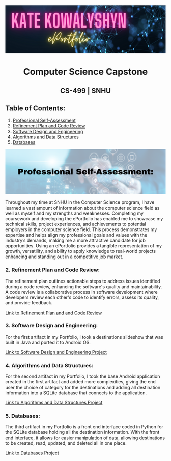 <center>
   <img src="/assets/img/ePortfolio.png">
 </center>

# <center>Computer Science Capstone</center>

## <center>CS-499 | SNHU</center>

## Table of Contents:
1.  [Professional Self-Assessment](#self-assessment)
2.  [Refinement Plan and Code Review](./RefineReview.html)
3.  [Software Design and Engineering](./SoftwareDesignEngineering.html)
4.  [Algorithms and Data Structures](./AlgorithmDataStructures.html)
5.  [Databases](./Databases.html)


<center>
  <img id="self-assessment" src="/assets/img/selfassess.png" title="Professional Self-Assessment">
</center>

Throughout my time at SNHU in the Computer Science program, I have learned a vast amount of information about the computer science field as well as myself and my strengths and weaknesses. Completing my coursework and developing the ePortfolio has enabled me to showcase my technical skills, project experiences, and achievements to potential employers in the computer science field. This process demonstrates my expertise and helps align my professional goals and values with the industry’s demands, making me a more attractive candidate for job opportunities. Using an ePortfolio provides a tangible representation of my growth, versatility, and ability to apply knowledge to real-world projects enhancing and standing out in a competitive job market.


### 2. Refinement Plan and Code Review:

The refinement plan outlines actionable steps to address issues identified during a code review, enhancing the software's quality and maintainability. A code review is a collaborative process in software development where developers review each other's code to identify errors, assess its quality, and provide feedback.

[Link to Refinement Plan and and Code Review](./RefineReview.html)

### 3. Software Design and Engineering:

For the first artifact in my Portfolio, I took a destinations slideshow that was built in Java and ported it to Android OS. 

[Link to Software Design and Engineering Project](./SoftwareDesignEngineering.html)

### 4. Algorithms and Data Structures:

For the second artifact in my Portfolio, I took the base Android application created in the first artifact and added more complexities, giving the end user the choice of category for the destinations and adding all destination information into a SQLite database that connects to the application.  

[Link to Algorithms and Data Structures Project](./AlgorithmDataStructures.html)

### 5. Databases:

The third artifact in my Portfolio is a front end interface coded in Python for the SQLite database holding all the destination information. With the front end interface, it allows for easier manipulation of data, allowing destinations to be created, read, updated, and deleted all in one place. 

[Link to Databases Project](./Databases.html)

